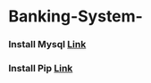 # Banking-System-

### Install Mysql [Link](https://dev.mysql.com/downloads/installer/)
### Install Pip [Link](https://bootstrap.pypa.io/get-pip.py)
